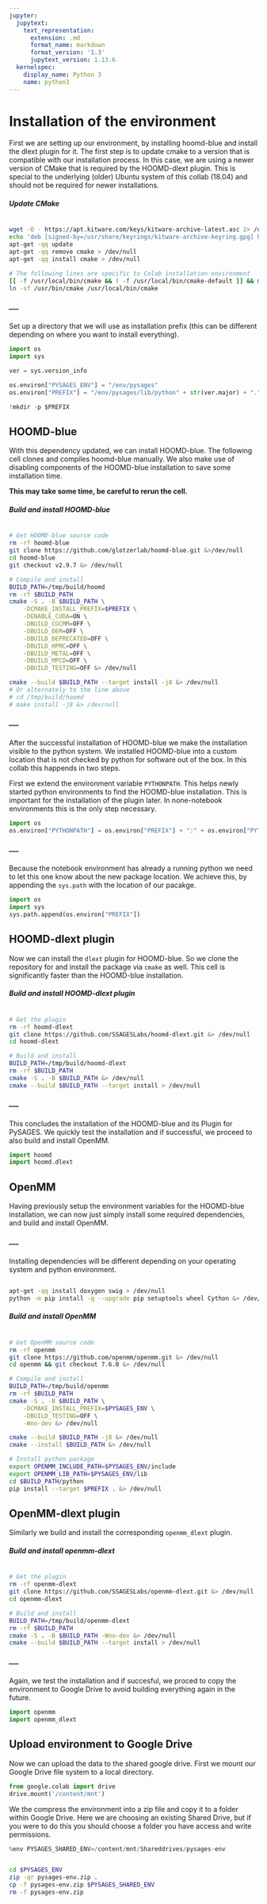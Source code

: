 ```yaml
---
jupyter:
  jupytext:
    text_representation:
      extension: .md
      format_name: markdown
      format_version: '1.3'
      jupytext_version: 1.13.6
  kernelspec:
    display_name: Python 3
    name: python3
---
```


<!-- #region id="p49wJ0IjLAVD" -->
# Installation of the environment
<!-- #endregion -->

<!-- #region id="WM_9PpDwKuoA" -->
First we are setting up our environment, by installing hoomd-blue and install the dlext plugin for it. The first step is to update cmake to a version that is compatible with our installation process. In this case, we are using a newer version of CMake that is required by the HOOMD-dlext plugin.
This is special to the underlying (older) Ubuntu system of this collab (18.04) and should not be required for newer installations.
<!-- #endregion -->

<!-- #region id="Bj0t7S1rcPoT" -->
##### Update CMake
<!-- #endregion -->

```bash id="anZqRa7pxGpK"

wget -O - https://apt.kitware.com/keys/kitware-archive-latest.asc 2> /dev/null | gpg --dearmor - | tee /usr/share/keyrings/kitware-archive-keyring.gpg > /dev/null
echo 'deb [signed-by=/usr/share/keyrings/kitware-archive-keyring.gpg] https://apt.kitware.com/ubuntu/ bionic main' | tee /etc/apt/sources.list.d/kitware.list > /dev/null
apt-get -qq update
apt-get -qq remove cmake > /dev/null
apt-get -qq install cmake > /dev/null

# The following lines are specific to Colab installation environment
[[ -f /usr/local/bin/cmake && ! -f /usr/local/bin/cmake-default ]] && mv /usr/local/bin/cmake /usr/local/bin/cmake-default
ln -sf /usr/bin/cmake /usr/local/bin/cmake
```

<!-- #region id="0opWLiz1shLz" -->
##### ___
Set up a directory that we will use as installation prefix (this can be different depending on where you want to install everything).
<!-- #endregion -->

```python id="YQplbeQbsvg_"
import os
import sys

ver = sys.version_info

os.environ["PYSAGES_ENV"] = "/env/pysages"
os.environ["PREFIX"] = "/env/pysages/lib/python" + str(ver.major) + "." + str(ver.minor) + "/site-packages"
```

```python id="f4YUpAAD_ECn"
!mkdir -p $PREFIX
```

<!-- #region id="S6jbsO0ZxUyO" -->
## HOOMD-blue

With this dependency updated, we can install HOOMD-blue.
The following cell clones and compiles hoomd-blue manually.
We also make use of disabling components of the HOOMD-blue installation to save some installation time.

**This may take some time, be careful to rerun the cell.**

<!-- #endregion -->

<!-- #region id="yreB95grry8d" -->
##### Build and install HOOMD-blue
<!-- #endregion -->

```bash id="r_eiHnV5K6HI"

# Get HOOMD-blue source code
rm -rf hoomd-blue
git clone https://github.com/glotzerlab/hoomd-blue.git &>/dev/null
cd hoomd-blue
git checkout v2.9.7 &> /dev/null

# Compile and install
BUILD_PATH=/tmp/build/hoomd
rm -rf $BUILD_PATH
cmake -S . -B $BUILD_PATH \
    -DCMAKE_INSTALL_PREFIX=$PREFIX \
    -DENABLE_CUDA=ON \
    -DBUILD_CGCMM=OFF \
    -DBUILD_DEM=OFF \
    -DBUILD_DEPRECATED=OFF \
    -DBUILD_HPMC=OFF \
    -DBUILD_METAL=OFF \
    -DBUILD_MPCD=OFF \
    -DBUILD_TESTING=OFF &> /dev/null

cmake --build $BUILD_PATH --target install -j8 &> /dev/null
# Or alternately to the line above
# cd /tmp/build/hoomd
# make install -j8 &> /dev/null
```

<!-- #region id="8ZxdRrN1rrtU" -->
##### ___
After the successful installation of HOOMD-blue we make the installation visible to the python system. We installed HOOMD-blue into a custom location that is not checked by python for software out of the box.
In this collab this happends in two steps.

First we extend the environment variable `PYTHONPATH`. This helps newly started python environments to find the HOOMD-blue installation. This is important for the installation of the plugin later. In none-notebook environments this is the only step necessary.
<!-- #endregion -->

```python id="MuDzJEpFzev3"
import os
os.environ["PYTHONPATH"] = os.environ["PREFIX"] + ":" + os.environ["PYTHONPATH"]
```

<!-- #region id="fQkzEJWgzhCp" -->
##### ___
Because the notebook environment has already a running python we need to let this one know about the new package location. We achieve this, by appending the `sys.path` with the location of our pacakge.
<!-- #endregion -->

```python id="he413SCN-qKb"
import os
import sys
sys.path.append(os.environ["PREFIX"])
```

<!-- #region id="jtPHo0j1aG5p" -->
## HOOMD-dlext plugin

Now we can install the `dlext` plugin for HOOMD-blue. So we clone the repository for and install the package via `cmake` as well.
This cell is significantly faster than the HOOMD-blue installation.
<!-- #endregion -->

<!-- #region id="13FChNadwLUn" -->
##### Build and install HOOMD-dlext plugin
<!-- #endregion -->

```bash id="-imFRwdKfDvq"

# Get the plugin
rm -rf hoomd-dlext
git clone https://github.com/SSAGESLabs/hoomd-dlext.git &> /dev/null
cd hoomd-dlext

# Build and install
BUILD_PATH=/tmp/build/hoomd-dlext
rm -rf $BUILD_PATH
cmake -S . -B $BUILD_PATH &> /dev/null
cmake --build $BUILD_PATH --target install > /dev/null
```

<!-- #region id="WVi8yFoDq--b" -->
##### ___
This concludes the installation of the HOOMD-blue and its Plugin for PySAGES. We quickly test the installation and if successful, we proceed to also build and install OpenMM.
<!-- #endregion -->

```python id="xJC1ebpqrKC8"
import hoomd
import hoomd.dlext
```

<!-- #region id="gOGvNMRL2x3p" -->
## OpenMM

Having previously setup the environment variables for the HOOMD-blue installation, we can now just simply install some required dependencies, and build and install OpenMM.
<!-- #endregion -->

<!-- #region id="t8d3toizoQe9" -->
##### ___
Installing dependencies will be different depending on your operating system and python environment.
<!-- #endregion -->

```bash id="USDPtmzmBckY"

apt-get -qq install doxygen swig > /dev/null
python -m pip install -q --upgrade pip setuptools wheel Cython &> /dev/null
```

<!-- #region id="Uaco_PJqoZrq" -->
##### Build and install OpenMM
<!-- #endregion -->

```bash id="OLmZh8mF8QQx"

# Get OpenMM source code
rm -rf openmm
git clone https://github.com/openmm/openmm.git &> /dev/null
cd openmm && git checkout 7.6.0 &> /dev/null

# Compile and install
BUILD_PATH=/tmp/build/openmm
rm -rf $BUILD_PATH
cmake -S . -B $BUILD_PATH \
    -DCMAKE_INSTALL_PREFIX=$PYSAGES_ENV \
    -DBUILD_TESTING=OFF \
    -Wno-dev &> /dev/null

cmake --build $BUILD_PATH -j8 &> /dev/null
cmake --install $BUILD_PATH &> /dev/null

# Install python package
export OPENMM_INCLUDE_PATH=$PYSAGES_ENV/include
export OPENMM_LIB_PATH=$PYSAGES_ENV/lib
cd $BUILD_PATH/python
pip install --target $PREFIX . &> /dev/null
```

<!-- #region id="zPZpzuaq9CIW" -->
## OpenMM-dlext plugin

Similarly we build and install the corresponding `openmm_dlext` plugin.
<!-- #endregion -->

<!-- #region id="N87ZPlxqZ-eS" -->
##### Build and install openmm-dlext
<!-- #endregion -->

```bash id="mCUYSTLp9M-C"

# Get the plugin
rm -rf openmm-dlext
git clone https://github.com/SSAGESLabs/openmm-dlext.git &> /dev/null
cd openmm-dlext

# Build and install
BUILD_PATH=/tmp/build/openmm-dlext
rm -rf $BUILD_PATH
cmake -S . -B $BUILD_PATH -Wno-dev &> /dev/null
cmake --build $BUILD_PATH --target install > /dev/null
```

<!-- #region id="cm5xnNrM9P20" -->
##### ___
Again, we test the installation and if succesful, we proced to copy the environment to Google Drive to avoid building everything again in the future.
<!-- #endregion -->

```python id="5Ty-Jnm09gnu"
import openmm
import openmm_dlext
```

<!-- #region id="5qvCIYnS3StP" -->
## Upload environment to Google Drive
<!-- #endregion -->

<!-- #region id="3a_zSXJatWUY" -->
Now we can upload the data to the shared google drive. First we mount our Google Drive file system to a local directory.
<!-- #endregion -->

```python colab={"base_uri": "https://localhost:8080/"} id="yic9Joq5tlGh" outputId="6a516f55-ec92-4228-b0bb-f5f0fe9b43ec"
from google.colab import drive
drive.mount('/content/mnt')
```

<!-- #region id="M09QOE_E3ukB" -->
We the compress the environment into a zip file and copy it to a folder within Google Drive. Here we are choosing an existing Shared Drive, but if you were to do this you should choose a folder you have access and write permissions.
<!-- #endregion -->

```python id="QmXbqp9Pqp-a" colab={"base_uri": "https://localhost:8080/"} outputId="046b3c5b-1980-43d4-bd6d-91d5d1b211a1"
%env PYSAGES_SHARED_ENV=/content/mnt/Shareddrives/pysages-env
```

```bash id="ufo9WHoQqzuW"

cd $PYSAGES_ENV
zip -qr pysages-env.zip .
cp -f pysages-env.zip $PYSAGES_SHARED_ENV
rm -f pysages-env.zip
```

```python id="_C69NvBg3CAC"

```
